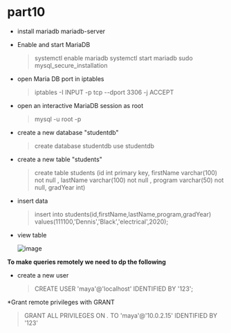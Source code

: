 # part10

* install mariadb mariadb-server 
  > 

* Enable and start MariaDB 
  > systemctl enable mariadb
  > systemctl start mariadb
  > sudo mysql_secure_installation

* open Maria DB port in iptables
  > iptables -I INPUT -p tcp --dport 3306 -j ACCEPT

* open an interactive MariaDB session as root 
  > mysql -u root -p

* create a new database "studentdb"
  > create database studentdb
  > use studentdb

* create a new table "students" 
  > create table students (id int primary key, firstName varchar(100) not null , lastName varchar(100) not null , program varchar(50) not null, gradYear int)

* insert data
  > insert into students(id,firstName,lastName,program,gradYear) <br />
  >  values(111100,'Dennis','Black','electrical',2020);

* view table
  
  ![image](https://github.com/user-attachments/assets/90922d31-4e51-4006-a911-68728284c6b4)

 
**To make queries remotely we need to dp the following**
<br />
* create a new user 
  >CREATE USER 'maya'@'localhost' IDENTIFIED BY '123';

*Grant remote privileges with GRANT
 > GRANT ALL PRIVILEGES ON *.* TO 'maya'@'10.0.2.15' IDENTIFIED BY '123'

